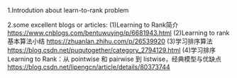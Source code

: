 1.Introdution about learn-to-rank problem

2.some excellent blogs or articles:
(1)Learning to Rank简介
https://www.cnblogs.com/bentuwuying/p/6681943.html
(2)Learning to rank基本算法小结
https://zhuanlan.zhihu.com/p/26539920
(3)学习排序算法
https://blog.csdn.net/puqutogether/category_2794129.html
(4)学习排序 Learning to Rank：从 pointwise 和 pairwise 到 listwise，经典模型与优缺点
https://blog.csdn.net/lipengcn/article/details/80373744

